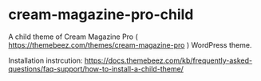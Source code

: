 # cream-magazine-pro-child
A child theme of Cream Magazine Pro ( https://themebeez.com/themes/cream-magazine-pro ) WordPress theme. 

Installation instrcution: https://docs.themebeez.com/kb/frequently-asked-questions/faq-support/how-to-install-a-child-theme/
